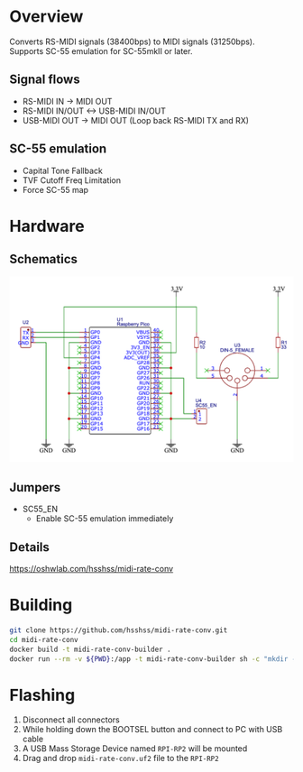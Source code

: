 # Overview

Converts RS-MIDI signals (38400bps) to MIDI signals (31250bps).  
Supports SC-55 emulation for SC-55mkII or later.

## Signal flows

- RS-MIDI IN -> MIDI OUT
- RS-MIDI IN/OUT <-> USB-MIDI IN/OUT
- USB-MIDI OUT -> MIDI OUT (Loop back RS-MIDI TX and RX)

## SC-55 emulation

- Capital Tone Fallback
- TVF Cutoff Freq Limitation
- Force SC-55 map

# Hardware

## Schematics

![schematic](images/schematic.png)

## Jumpers

- SC55_EN
    - Enable SC-55 emulation immediately

## Details

https://oshwlab.com/hsshss/midi-rate-conv

# Building

```bash
git clone https://github.com/hsshss/midi-rate-conv.git
cd midi-rate-conv
docker build -t midi-rate-conv-builder .
docker run --rm -v ${PWD}:/app -t midi-rate-conv-builder sh -c "mkdir -p build && cd build && cmake -DCMAKE_BUILD_TYPE=Release .. && cmake --build ."
```

# Flashing

1. Disconnect all connectors
2. While holding down the BOOTSEL button and connect to PC with USB cable
3. A USB Mass Storage Device named `RPI-RP2` will be mounted
4. Drag and drop `midi-rate-conv.uf2` file to the `RPI-RP2`
